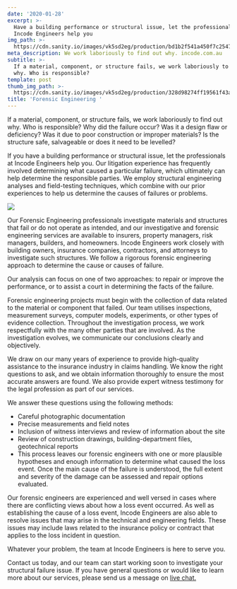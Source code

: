 ```yaml
---
date: '2020-01-28'
excerpt: >-
  Have a building performance or structural issue, let the professionals at
  Incode Engineers help you
img_path: >-
  https://cdn.sanity.io/images/vk5sd2eg/production/bd1b2f541a450f7c2547db7f83ba7d37d416d205-750x563.gif
meta_description: We work laboriously to find out why. incode.com.au
subtitle: >-
  If a material, component, or structure fails, we work laboriously to find out
  why. Who is responsible? 
template: post
thumb_img_path: >-
  https://cdn.sanity.io/images/vk5sd2eg/production/328d98274ff19561f43a1c377995bf53f5dea1b5-491x276.png
title: 'Forensic Engineering '
---
```

If a material, component, or structure fails, we work laboriously to find out why. Who is responsible? Why did the failure occur? Was it a design flaw or deficiency? Was it due to poor construction or improper materials? Is the structure safe, salvageable or does it need to be levelled?

If you have a building performance or structural issue, let the professionals at Incode Engineers help you. Our litigation experience has frequently involved determining what caused a particular failure, which ultimately can help determine the responsible parties. We employ structural engineering analyses and field-testing techniques, which combine with our prior experiences to help us determine the causes of failures or problems.

![](https://cdn.sanity.io/images/vk5sd2eg/production/1992d7dc09453bd6b45c6f9dd2cad44b57f5f0bc-830x621.gif?h=100&fit=max)

Our Forensic Engineering professionals investigate materials and structures that fail or do not operate as intended, and our investigative and forensic engineering services are available to insurers, property managers, risk managers, builders, and homeowners. Incode Engineers work closely with building owners, insurance companies, contractors, and attorneys to investigate such structures. We follow a rigorous forensic engineering approach to determine the cause or causes of failure.

Our analysis can focus on one of two approaches: to repair or improve the performance, or to assist a court in determining the facts of the failure.

Forensic engineering projects must begin with the collection of data related to the material or component that failed. Our team utilises inspections, measurement surveys, computer models, experiments, or other types of evidence collection. Throughout the investigation process, we work respectfully with the many other parties that are involved. As the investigation evolves, we communicate our conclusions clearly and objectively.

We draw on our many years of experience to provide high-quality assistance to the insurance industry in claims handling. We know the right questions to ask, and we obtain information thoroughly to ensure the most accurate answers are found. We also provide expert witness testimony for the legal profession as part of our services.

We answer these questions using the following methods:

- Careful photographic documentation
- Precise measurements and field notes
- Inclusion of witness interviews and review of information about the site
- Review of construction drawings, building-department files, geotechnical reports
- This process leaves our forensic engineers with one or more plausible hypotheses and enough information to determine what caused the loss event. Once the main cause of the failure is understood, the full extent and severity of the damage can be assessed and repair options evaluated.

Our forensic engineers are experienced and well versed in cases where there are conflicting views about how a loss event occurred. As well as establishing the cause of a loss event, Incode Engineers are also able to resolve issues that may arise in the technical and engineering fields. These issues may include laws related to the insurance policy or contract that applies to the loss incident in question.


Whatever your problem, the team at Incode Engineers is here to serve you.

 Contact us today, and our team can start working soon to investigate your structural failure issue. If you have general questions or would like to learn more about our services, please send us a message on [live chat. ](coontact)
